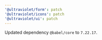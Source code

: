 ```yaml
---
'@ultraviolet/form': patch
'@ultraviolet/icons': patch
'@ultraviolet/ui': patch
---
```


Updated dependency `@babel/core` to `7.22.17`.
